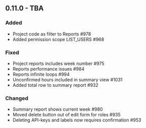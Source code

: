 ## 0.11.0 - TBA
### Added
- Project code as filter to Reports #978
- Added permission scope LIST_USERS #968

### Fixed
- Project reports includes week number #975
- Reports performance issues #984
- Reports infinite loops #994
- Unconfirmed hours included in summary view #1031
- Added total row to summary report #932

### Changed
- Summary report shows current week #980
- Moved delete button out of edit form for roles #935
- Deleting API-keys and labels now requires confirmation #953